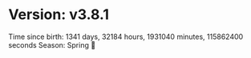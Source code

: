 # Version: v3.8.1
Time since birth: 1341 days, 32184 hours, 1931040 minutes, 115862400 seconds
Season: Spring 🌸

